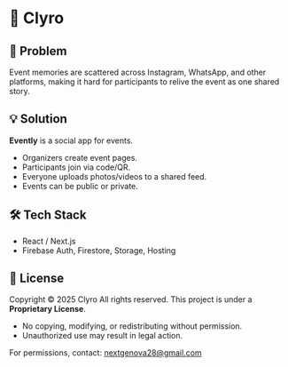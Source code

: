 # 📸 Clyro

## 🚩 Problem
Event memories are scattered across Instagram, WhatsApp, and other platforms, making it hard for participants to relive the event as one shared story.

## 💡 Solution
**Evently** is a social app for events.  
- Organizers create event pages.  
- Participants join via code/QR.  
- Everyone uploads photos/videos to a shared feed.  
- Events can be public or private.  

## 🛠️ Tech Stack
- React / Next.js  
- Firebase Auth, Firestore, Storage, Hosting  

## 📜 License
Copyright © 2025 Clyro 
All rights reserved. This project is under a **Proprietary License**.  
- No copying, modifying, or redistributing without permission.  
- Unauthorized use may result in legal action.  

For permissions, contact: nextgenova28@gmail.com
